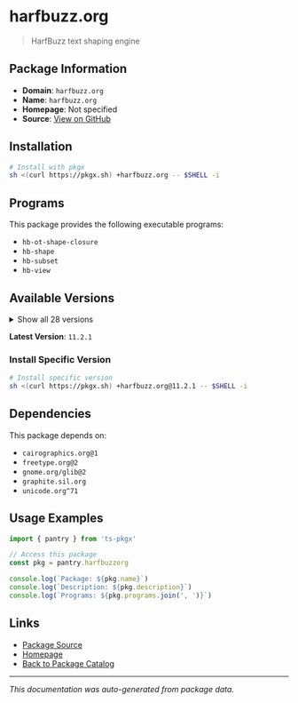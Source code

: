# harfbuzz.org

> HarfBuzz text shaping engine

## Package Information

- **Domain**: `harfbuzz.org`
- **Name**: `harfbuzz.org`
- **Homepage**: Not specified
- **Source**: [View on GitHub](https://github.com/pkgxdev/pantry/tree/main/projects/harfbuzz.org/package.yml)

## Installation

```bash
# Install with pkgx
sh <(curl https://pkgx.sh) +harfbuzz.org -- $SHELL -i
```

## Programs

This package provides the following executable programs:

- `hb-ot-shape-closure`
- `hb-shape`
- `hb-subset`
- `hb-view`

## Available Versions

<details>
<summary>Show all 28 versions</summary>

- `11.2.1`, `11.2.0`, `11.1.0`, `11.0.1`, `11.0.0`
- `10.4.0`, `10.3.0`, `10.2.0`, `10.1.0`, `10.0.1`
- `10.0.0`, `9.0.0`, `8.5.0`, `8.4.0`, `8.3.0`
- `8.2.2`, `8.2.1`, `8.2.0`, `8.1.1`, `8.1.0`
- `8.0.1`, `8.0.0`, `7.3.0`, `7.2.0`, `7.1.0`
- `7.0.1`, `7.0.0`, `5.3.1`

</details>

**Latest Version**: `11.2.1`

### Install Specific Version

```bash
# Install specific version
sh <(curl https://pkgx.sh) +harfbuzz.org@11.2.1 -- $SHELL -i
```

## Dependencies

This package depends on:

- `cairographics.org@1`
- `freetype.org@2`
- `gnome.org/glib@2`
- `graphite.sil.org`
- `unicode.org^71`

## Usage Examples

```typescript
import { pantry } from 'ts-pkgx'

// Access this package
const pkg = pantry.harfbuzzorg

console.log(`Package: ${pkg.name}`)
console.log(`Description: ${pkg.description}`)
console.log(`Programs: ${pkg.programs.join(', ')}`)
```

## Links

- [Package Source](https://github.com/pkgxdev/pantry/tree/main/projects/harfbuzz.org/package.yml)
- [Homepage](#)
- [Back to Package Catalog](../package-catalog.md)

---

*This documentation was auto-generated from package data.*
